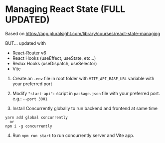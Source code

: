 # Managing React State (FULL UPDATED)

Based on https://app.pluralsight.com/library/courses/react-state-managing

 BUT... updated with

 * React-Router v6
 * React Hooks (useEffect, useState, etc...)
 * Redux Hooks (useDispatch, useSelector)
 * Vite

1. Create an `.env` file in root folder with `VITE_API_BASE_URL` variable with your preferred port

2. Modify `"start-api":` script in `package.json` file with your preferred port. e.g.: `--port 3001`

3. Install Concurrently globally to run backend and frontend at same time

```
yarn add global concurrently
  or
npm i -g concurrently
```

4. Run `npm run start` to run concurrently server and Vite app.